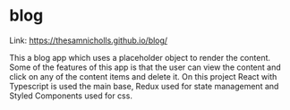 # blog

Link: https://thesamnicholls.github.io/blog/

This a blog app which uses a placeholder object to render the content. Some of the features of this app is that the user can view the content and click on any of the content items and delete it. On this project React with Typescript is used the main base, Redux used for state management and Styled Components used for css.
